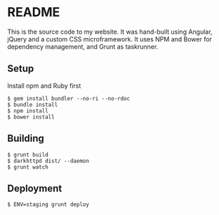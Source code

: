 # README

This is the source code to my website. It was hand-built using Angular, jQuery and a custom CSS microframework. It uses NPM and Bower for dependency management, and Grunt as taskrunner.

## Setup

Install npm and Ruby first

```
$ gem install bundler --no-ri --no-rdoc
$ bundle install
$ npm install
$ bower install
```

## Building

```
$ grunt build
$ darkhttpd dist/ --daemon
$ grunt watch
```

## Deployment

```
$ ENV=staging grunt deploy
```
